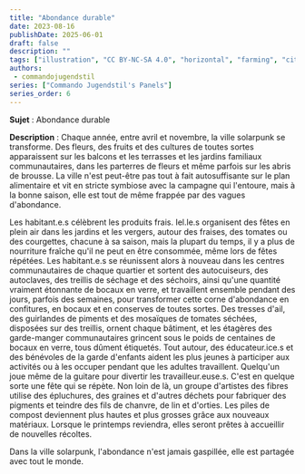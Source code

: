```yaml
---
title: "Abondance durable"
date: 2023-08-16
publishDate: 2025-06-01
draft: false
description: ""
tags: ["illustration", "CC BY-NC-SA 4.0", "horizontal", "farming", "city"]
authors:
 - commandojugendstil
series: ["Commando Jugendstil's Panels"]
series_order: 6
---
```


**Sujet** :
Abondance durable

**Description** :
Chaque année, entre avril et novembre, la ville solarpunk se transforme. Des fleurs, des fruits et des cultures de toutes sortes apparaissent sur les balcons et les terrasses et les jardins familiaux communautaires, dans les parterres de fleurs et même parfois sur les abris de brousse. La ville n'est peut-être pas tout à fait autosuffisante sur le plan alimentaire et vit en stricte symbiose avec la campagne qui l'entoure, mais à la bonne saison, elle est tout de même frappée par des vagues d'abondance.

Les habitant.e.s célèbrent les produits frais. Iel.le.s organisent des fêtes en plein air dans les jardins et les vergers, autour des fraises, des tomates ou des courgettes, chacune à sa saison, mais la plupart du temps, il y a plus de nourriture fraîche qu'il ne peut en être consommée, même lors de fêtes répétées.
Les habitant.e.s se réunissent alors à nouveau dans les centres communautaires de chaque quartier et sortent des autocuiseurs, des autoclaves, des treillis de séchage et des séchoirs, ainsi qu'une quantité vraiment étonnante de bocaux en verre, et travaillent ensemble pendant des jours, parfois des semaines, pour transformer cette corne d'abondance en confitures, en bocaux et en conserves de toutes sortes.
Des tresses d'ail, des guirlandes de piments et des mosaïques de tomates séchées, disposées sur des treillis, ornent chaque bâtiment, et les étagères des garde-manger communautaires grincent sous le poids de centaines de bocaux en verre, tous dûment étiquetés.
Tout autour, des éducateur.ice.s et des bénévoles de la garde d'enfants aident les plus jeunes à participer aux activités ou à les occuper pendant que les adultes travaillent.
Quelqu'un joue même de la guitare pour divertir les travailleur.euse.s. C'est en quelque sorte une fête qui se répète.
Non loin de là, un groupe d'artistes des fibres utilise des épluchures, des graines et d'autres déchets pour fabriquer des pigments et teindre des fils de chanvre, de lin et d'orties.
Les piles de compost deviennent plus hautes et plus grosses grâce aux nouveaux matériaux. Lorsque le printemps reviendra, elles seront prêtes à accueillir de nouvelles récoltes.

Dans la ville solarpunk, l'abondance n'est jamais gaspillée, elle est partagée avec tout le monde.


